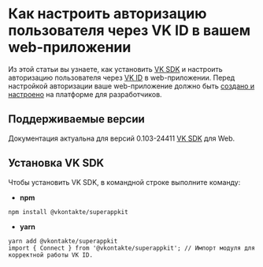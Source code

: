 # Как настроить авторизацию пользователя через VK ID в вашем web-приложении
Из этой статьи вы узнаете, как установить [VK SDK](https://dev.vk.com/libraries/vk-sdk) и настроить авторизацию пользователя через [VK ID](https://dev.vk.com/vkid/about) в web-приложении.
Перед настройкой авторизации ваше web-приложение должно быть [создано и настроено](https://dev.vk.com/vkid/create-application) на платформе для разработчиков.

## Поддерживаемые версии
Документация актуальна для версий 0.103-24411 [VK SDK](https://dev.vk.com/libraries/vk-sdk) для Web.

## Установка VK SDK
Чтобы установить VK SDK, в командной строке выполните команду:
* **npm**
```
npm install @vkontakte/superappkit
```
* **yarn**
```
yarn add @vkontakte/superappkit
import { Connect } from '@vkontakte/superappkit'; // Импорт модуля для корректной работы VK ID. 
```

